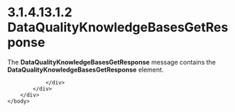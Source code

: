 <html dir="LTR" xmlns:mshelp="http://msdn.microsoft.com/mshelp" xmlns:ddue="http://ddue.schemas.microsoft.com/authoring/2003/5" xmlns:xlink="http://www.w3.org/1999/xlink" xmlns:tool="http://www.microsoft.com/tooltip">
    <head>
        <meta http-equiv="Content-Type" content="text/html; CHARSET=utf-8"></meta>
        <meta name="save" content="history"></meta>
        <title>3.1.4.13.1.2 DataQualityKnowledgeBasesGetResponse</title>
        <xml>
            <mshelp:toctitle title="3.1.4.13.1.2 DataQualityKnowledgeBasesGetResponse"></mshelp:toctitle>
            <mshelp:rltitle title="[MS-SSMDSWS-15]: DataQualityKnowledgeBasesGetResponse"></mshelp:rltitle>
            <mshelp:keyword index="A" term="5f776155-a75f-4624-bdc4-68757bc92df3"></mshelp:keyword>
            <mshelp:attr name="DCSext.ContentType" value="open specification"></mshelp:attr>
            <mshelp:attr name="AssetID" value="5f776155-a75f-4624-bdc4-68757bc92df3"></mshelp:attr>
            <mshelp:attr name="TopicType" value="kbRef"></mshelp:attr>
            <mshelp:attr name="DCSext.Title" value="[MS-SSMDSWS-15]: DataQualityKnowledgeBasesGetResponse" />
        </xml>
    </head>
    <body>
        <div id="header">
            <h1 class="heading">3.1.4.13.1.2 DataQualityKnowledgeBasesGetResponse</h1>
        </div>
        <div id="mainSection">
            <div id="mainBody">
                <div id="allHistory" class="saveHistory"></div>
                <div id="sectionSection0" class="section" name="collapseableSection">
                    

<p>The <b>DataQualityKnowledgeBasesGetResponse</b> message
contains the <b>DataQualityKnowledgeBasesGetResponse</b> element.</p>


                </div>
            </div>
        </div>
    </body>
</html>